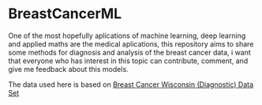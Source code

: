 # BreastCancerML

One of the most hopefully aplications of machine learning, deep learning and applied maths are the medical aplications, this repository aims to share some methods for diagnosis and analysis of the breast cancer data, i want that everyone who has interest in this topic can contribute, comment, and give me feedback about this models.

The data used here is based on [Breast Cancer Wisconsin (Diagnostic) Data Set](https://archive.ics.uci.edu/ml/datasets/Breast+Cancer+Wisconsin+%28Diagnostic%29)